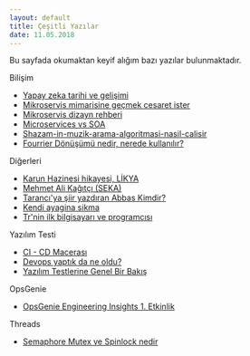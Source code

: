 ```yaml
---
layout: default
title: Çeşitli Yazılar
date: 11.05.2018
---
```


Bu sayfada okumaktan keyif alığım bazı yazılar bulunmaktadır.  

Bilişim
 *   [Yapay zeka tarihi ve gelişimi](https://medium.com/deep-learning-turkiye/motivasyon-yapay-zeka-ve-derin-%C3%B6%C4%9Frenme-48d09355388d)
 *   [Mikroservis mimarisine geçmek cesaret ister](https://medium.com/m%C3%BChendis-kafas%C4%B1/mikroservis-mimarisine-ge%C3%A7mek-cesaret-i%C5%9Fidir-49a83f736c04)
*   [Mikroservis dizayn rehberi](https://medium.com/platform-engineer/microservices-design-guide-eca0b799a7e8)
*   [Microservices vs SOA](https://dzone.com/articles/microservices-vs-soa-whats-the-difference)
*   [Shazam-in-muzik-arama-algoritmasi-nasil-calisir](http://devnot.com/2018/shazam-in-muzik-arama-algoritmasi-nasil-calisir/)
*   [Fourrier Dönüşümü nedir, nerede kullanılır?](https://evrimagaci.org/fourier-donusumu-internette-muzik-ve-fotograf-paylasimini-mumkun-kilan-matematik-7728)


Diğerleri
*   [Karun Hazinesi hikayesi, LİKYA](https://yikaroglu.wordpress.com/2016/03/05/usak-karun-hazinesinin-garip-hikayesi)
*   [Mehmet Ali Kağıtçı (SEKA)](http://www.milliyet.com.tr/2004/06/05/business/bus03.html)
*   [Tarancı'ya şiir yazdıran Abbas Kimdir?](http://www.haber7.com/kultur/haber/692325-taranciya-siir-yazdiran-abbas-kimdi)
*   [Kendi ayagina sikma](https://www.selcukermaya.com/tr/kendi-ayagina-sikma/)
*   [Tr'nin ilk bilgisayarı ve programcısı](https://www.capital.com.tr/sektorler/teknoloji/ibm-mudurunden-bir-donemin-oykusu)


Yazılım Testi
*   [CI - CD Macerası](https://labs.ideasoft.com.tr/ci-cd-maceras%C4%B1-episode-i-iv-test-d%C3%BCnyas%C4%B1na-derinlemesine-giri%C5%9F-3642ed73ff28)
*   [Devops yaptık da ne oldu?](https://medium.com/hesapkurdu-development/devops-yapt%C4%B1k-da-noldu-fd3226d5eba4)
*   [Yazılım Testlerine Genel Bir Bakış](https://medium.com/bili%C5%9Fim-hareketi/yaz%C4%B1l%C4%B1m-testlerine-genel-bak%C4%B1%C5%9F-b6fe6336fa4e)


OpsGenie
*   [OpsGenie Engineering Insights 1\. Etkinlik](https://engineering.opsgenie.com/oginsights-1-microservices-architecture-containers-on-aws-af0da46daede)


Threads
*   [Semaphore Mutex ve Spinlock nedir](https://medium.com/@gokhansengun/semaphore-mutex-ve-spinlock-nedir-ve-ne-i%C5%9Fe-yarar-ba552a17c03)
